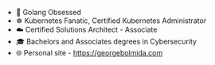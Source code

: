 - 🚀 Golang Obsessed
- ☸️ Kubernetes Fanatic, Certified Kubernetes Administrator
- ☁️ Certified Solutions Architect - Associate
- 🎓 Bachelors and Associates degrees in Cybersecurity 
- 🌐 Personal site - https://georgebolmida.com